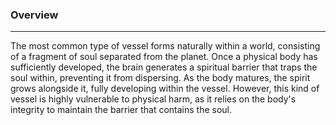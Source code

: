 
### Overview  
___  
  
The most common type of vessel forms naturally within a world, consisting of a fragment of soul separated from the planet. Once a physical body has sufficiently developed, the brain generates a spiritual barrier that traps the soul within, preventing it from dispersing. As the body matures, the spirit grows alongside it, fully developing within the vessel. However, this kind of vessel is highly vulnerable to physical harm, as it relies on the body's integrity to maintain the barrier that contains the soul.